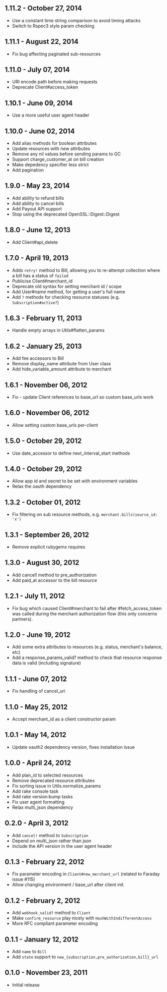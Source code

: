 ## 1.11.2 - October 27, 2014

- Use a constant time string comparison to avoid timing attacks
- Switch to Rspec3 style param checking

## 1.11.1 - August 22, 2014

- Fix bug affecting paginated sub-resources

## 1.11.0 - July 07, 2014

- URI encode path before making requests
- Deprecate Client#access_token


## 1.10.1 - June 09, 2014

- Use a more useful user agent header


## 1.10.0 - June 02, 2014

- Add alias methods for boolean attributes
- Update resources with new attributes
- Remove any nil values before sending params to GC
- Support charge_customer_at on bill creation
- Make depedency specifier less strict
- Add pagination


## 1.9.0 - May 23, 2014

- Add ability to refund bills
- Add ability to cancel bills
- Add Payout API support
- Stop using the deprecated OpenSSL::Digest::Digest

## 1.8.0 - June 12, 2013

- Add Client#api_delete

## 1.7.0 - April 19, 2013

- Adds `retry!` method to Bill, allowing you to re-attempt collection where a
  bill has a status of `failed`
- Publicise Client#merchant_id
- Deprecate old syntax for setting merchant id / scope
- Add User#name method, for getting a user's full name
- Add `?` methods for checking resource statuses (e.g. `Subscription#active?`)

## 1.6.3 - February 11, 2013

- Handle empty arrays in Utils#flatten_params

## 1.6.2 - January 25, 2013

- Add fee accessors to Bill
- Remove display_name attribute from User class
- Add hide_variable_amount attribute to merchant

## 1.6.1 - November 06, 2012

- Fix - update Client references to base_url so custom base_urls work

## 1.6.0 - November 06, 2012

- Allow setting custom base_urls per-client

## 1.5.0 - October 29, 2012

- Use date_accessor to define next_interval_start methods

## 1.4.0 - October 29, 2012

- Allow app id and secret to be set with environment variables
- Relax the oauth dependency

## 1.3.2 - October 01, 2012

- Fix filtering on sub resource methods, e.g. `merchant.bills(source_id: 'x')`

## 1.3.1 - September 26, 2012

- Remove explicit rubygems requires

## 1.3.0 - August 30, 2012

- Add cancel! method to pre_authorization
- Add paid_at accessor to the bill resource

## 1.2.1 - July 11, 2012

- Fix bug which caused Client#merchant to fail after #fetch_access_token was
  called during the merchant authorization flow (this only concerns partners).

## 1.2.0 - June 19, 2012

- Add some extra attributes to resources (e.g. status, merchant's balance, etc)
- Add a response_params_valid? method to check that resource response data is
  valid (including signature)

## 1.1.1 - June 07, 2012

- Fix handling of cancel_uri


## 1.1.0 - May 25, 2012

- Accept merchant_id as a client constructor param


## 1.0.1 - May 14, 2012

- Update oauth2 dependency version, fixes installation issue


## 1.0.0 - April 24, 2012

- Add plan_id to selected resources
- Remove deprecated resource attributes
- Fix sorting issue in Utils.normalize_params
- Add rake console task
- Add rake version:bump tasks
- Fix user agent formatting
- Relax multi_json dependency


## 0.2.0 - April 3, 2012

- Add `cancel!` method to `Subscription`
- Depend on multi_json rather than json
- Include the API version in the user agent header


## 0.1.3 - February 22, 2012

- Fix parameter encoding in `Client#new_merchant_url` (related to Faraday issue
  #115)
- Allow changing environment / base_url after client init


## 0.1.2 - February 2, 2012

- Add `webhook_valid?` method to `Client`
- Make `confirm_resource` play nicely with `HashWithIndifferentAccess`
- More RFC compliant parameter encoding


## 0.1.1 - January 12, 2012

- Add `name` to `Bill`
- Add `state` support to `new_{subscription,pre_authorization,bill}_url`


## 0.1.0 - November 23, 2011

- Initial release

